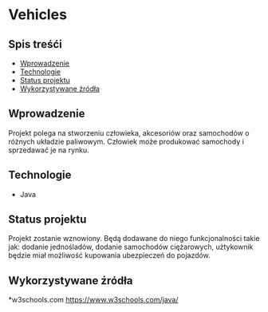 # Vehicles


## Spis treśći
* [Wprowadzenie](#wprowadzenie)
* [Technologie](#technologie)
* [Status projektu](#status-projektu)
* [Wykorzystywane źródła](#wykorzystywane-źródła)

## Wprowadzenie
Projekt polega na stworzeniu człowieka, akcesoriów oraz samochodów o różnych układzie paliwowym. Człowiek może produkować samochody i sprzedawać je na rynku.

## Technologie 
* Java

## Status projektu
Projekt zostanie wznowiony. Będą dodawane do niego funkcjonalności takie jak: dodanie jednośladów, dodanie samochodów ciężarowych, użtykownik będzie miał możliwość kupowania ubezpieczeń do pojazdów.

## Wykorzystywane źródła
*w3schools.com
https://www.w3schools.com/java/


